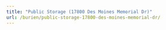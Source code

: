 ```yaml
---
title: "Public Storage (17800 Des Moines Memorial Dr)"
url: /burien/public-storage-17800-des-moines-memorial-dr/
---
```

